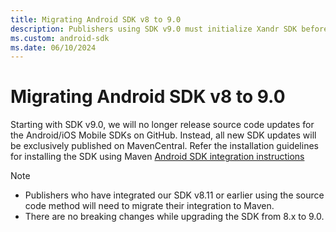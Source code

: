 ```yaml
---
title: Migrating Android SDK v8 to 9.0
description: Publishers using SDK v9.0 must initialize Xandr SDK before making an ad request to avoid exceptions.
ms.custom: android-sdk
ms.date: 06/10/2024
---
```


# Migrating Android SDK v8 to 9.0

Starting with SDK v9.0, we will no longer release source code updates for the Android/iOS Mobile SDKs on GitHub. Instead, all new SDK updates will be exclusively published on MavenCentral. Refer the installation guidelines for installing the SDK using Maven [Android SDK integration instructions](https://learn.microsoft.com/en-us/xandr/mobile-sdk/android-sdk-integration-instructions)

> [!NOTE]
> - Publishers who have integrated our SDK v8.11 or earlier using the source code method will need to migrate their integration to Maven.
> - There are no breaking changes while upgrading the SDK from 8.x to 9.0.